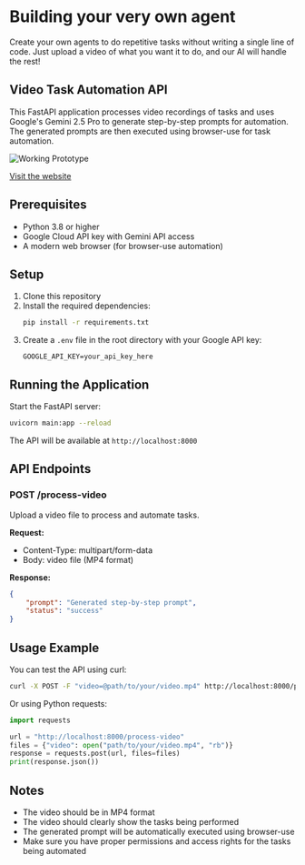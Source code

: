 # Building your very own agent

Create your own agents to do repetitive tasks without writing a single line of code. Just upload a video of what you want it to do, and our AI will handle the rest!

## Video Task Automation API

This FastAPI application processes video recordings of tasks and uses Google's Gemini 2.5 Pro to generate step-by-step prompts for automation. The generated prompts are then executed using browser-use for task automation.

![Working Prototype](AgentHack-gif.gif)

[Visit the website](https://natashagit.github.io/AgentHack/)

## Prerequisites

- Python 3.8 or higher
- Google Cloud API key with Gemini API access
- A modern web browser (for browser-use automation)

## Setup

1. Clone this repository
2. Install the required dependencies:
   ```bash
   pip install -r requirements.txt
   ```
3. Create a `.env` file in the root directory with your Google API key:
   ```
   GOOGLE_API_KEY=your_api_key_here
   ```

## Running the Application

Start the FastAPI server:
```bash
uvicorn main:app --reload
```

The API will be available at `http://localhost:8000`

## API Endpoints

### POST /process-video
Upload a video file to process and automate tasks.

**Request:**
- Content-Type: multipart/form-data
- Body: video file (MP4 format)

**Response:**
```json
{
    "prompt": "Generated step-by-step prompt",
    "status": "success"
}
```

## Usage Example

You can test the API using curl:
```bash
curl -X POST -F "video=@path/to/your/video.mp4" http://localhost:8000/process-video
```

Or using Python requests:
```python
import requests

url = "http://localhost:8000/process-video"
files = {"video": open("path/to/your/video.mp4", "rb")}
response = requests.post(url, files=files)
print(response.json())
```

## Notes

- The video should be in MP4 format
- The video should clearly show the tasks being performed
- The generated prompt will be automatically executed using browser-use
- Make sure you have proper permissions and access rights for the tasks being automated 
